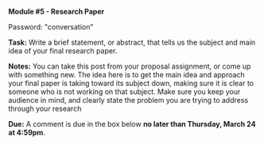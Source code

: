 **Module #5 - Research Paper**

Password: "conversation"

**Task:** Write a brief statement, or abstract, that tells us the subject and main idea of your final research paper.   

**Notes:** You can take this post from your proposal assignment, or come up with something new. The idea here is to get the main idea and approach your final paper is taking toward its subject down, making sure it is clear to someone who is not working on that subject. Make sure you keep your audience in mind, and clearly state the problem you are trying to address through your research

**Due:** A comment is due in the box below **no later than Thursday, March 24 at 4:59pm**. 

